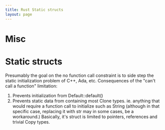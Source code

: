 ```yaml
---
title: Rust Static structs
layout: page
---
```



# Misc

# Static structs

Presumably the goal on the no function call constraint is to side step the static initialization problem of C++, Ada, etc. Consequences of the "can't call a function" limitation:

  1. Prevents initialization from Default::default()
  2. Prevents static data from containing most Clone types. ie. anything that would require a function call to initialize such as String (although in that specific case, replacing it with str may in some cases, be a workaround.) Basically, it's struct is limited to pointers, references and trivial Copy types.




